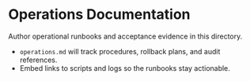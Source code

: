 # Operations Documentation

Author operational runbooks and acceptance evidence in this directory.

- `operations.md` will track procedures, rollback plans, and audit references.
- Embed links to scripts and logs so the runbooks stay actionable.

